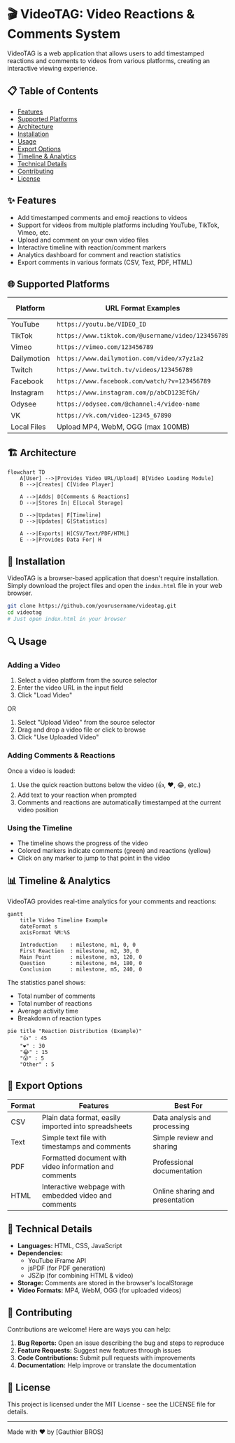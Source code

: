 # 🎬 VideoTAG: Video Reactions & Comments System

VideoTAG is a web application that allows users to add timestamped reactions and comments to videos from various platforms, creating an interactive viewing experience.



## 📋 Table of Contents

- [Features](#-features)
- [Supported Platforms](#-supported-platforms)
- [Architecture](#-architecture)
- [Installation](#-installation)
- [Usage](#-usage)
- [Export Options](#-export-options)
- [Timeline & Analytics](#-timeline--analytics)
- [Technical Details](#-technical-details)
- [Contributing](#-contributing)
- [License](#-license)

## ✨ Features

- Add timestamped comments and emoji reactions to videos
- Support for videos from multiple platforms including YouTube, TikTok, Vimeo, etc.
- Upload and comment on your own video files
- Interactive timeline with reaction/comment markers
- Analytics dashboard for comment and reaction statistics
- Export comments in various formats (CSV, Text, PDF, HTML)

## 🌐 Supported Platforms

| Platform     | URL Format Examples                                    | Embed Support |
|--------------|--------------------------------------------------------|:-------------:|
| YouTube      | `https://youtu.be/VIDEO_ID`                            | ✅            |
| TikTok       | `https://www.tiktok.com/@username/video/123456789`     | ✅            |
| Vimeo        | `https://vimeo.com/123456789`                          | ✅            |
| Dailymotion  | `https://www.dailymotion.com/video/x7yz1a2`            | ✅            |
| Twitch       | `https://www.twitch.tv/videos/123456789`               | ✅            |
| Facebook     | `https://www.facebook.com/watch/?v=123456789`          | ✅            |
| Instagram    | `https://www.instagram.com/p/abCD123EfGh/`             | ✅            |
| Odysee       | `https://odysee.com/@channel:4/video-name`             | ✅            |
| VK           | `https://vk.com/video-12345_67890`                     | ✅            |
| Local Files  | Upload MP4, WebM, OGG (max 100MB)                      | ✅            |

## 🏗 Architecture

```mermaid
flowchart TD
    A[User] -->|Provides Video URL/Upload| B[Video Loading Module]
    B -->|Creates| C[Video Player]
    
    A -->|Adds| D[Comments & Reactions]
    D -->|Stores In| E[Local Storage]
    
    D -->|Updates| F[Timeline]
    D -->|Updates| G[Statistics]
    
    A -->|Exports| H[CSV/Text/PDF/HTML]
    E -->|Provides Data For| H
```

## 🚀 Installation

VideoTAG is a browser-based application that doesn't require installation. Simply download the project files and open the `index.html` file in your web browser.

```bash
git clone https://github.com/yourusername/videotag.git
cd videotag
# Just open index.html in your browser
```

## 🔍 Usage

### Adding a Video

1. Select a video platform from the source selector
2. Enter the video URL in the input field
3. Click "Load Video"

OR

1. Select "Upload Video" from the source selector
2. Drag and drop a video file or click to browse
3. Click "Use Uploaded Video"

### Adding Comments & Reactions

Once a video is loaded:

1. Use the quick reaction buttons below the video (👍, ❤️, 😂, etc.)
2. Add text to your reaction when prompted
3. Comments and reactions are automatically timestamped at the current video position

### Using the Timeline

- The timeline shows the progress of the video
- Colored markers indicate comments (green) and reactions (yellow)
- Click on any marker to jump to that point in the video

## 📊 Timeline & Analytics

VideoTAG provides real-time analytics for your comments and reactions:

```mermaid
gantt
    title Video Timeline Example
    dateFormat s
    axisFormat %M:%S
    
    Introduction    : milestone, m1, 0, 0
    First Reaction  : milestone, m2, 30, 0
    Main Point      : milestone, m3, 120, 0
    Question        : milestone, m4, 180, 0
    Conclusion      : milestone, m5, 240, 0
```

The statistics panel shows:
- Total number of comments
- Total number of reactions
- Average activity time
- Breakdown of reaction types


```mermaid
pie title "Reaction Distribution (Example)"
    "👍" : 45
    "❤️" : 30
    "😂" : 15
    "😮" : 5
    "Other" : 5
```

## 💾 Export Options

| Format | Features                                                  | Best For                          |
|--------|-----------------------------------------------------------|-----------------------------------|
| CSV    | Plain data format, easily imported into spreadsheets      | Data analysis and processing      |
| Text   | Simple text file with timestamps and comments             | Simple review and sharing         |
| PDF    | Formatted document with video information and comments    | Professional documentation        |
| HTML   | Interactive webpage with embedded video and comments      | Online sharing and presentation   |

## 🔧 Technical Details

- **Languages:** HTML, CSS, JavaScript
- **Dependencies:** 
  - YouTube iFrame API
  - jsPDF (for PDF generation)
  - JSZip (for combining HTML & video)
- **Storage:** Comments are stored in the browser's localStorage
- **Video Formats:** MP4, WebM, OGG (for uploaded videos)

## 🤝 Contributing

Contributions are welcome! Here are ways you can help:

1. **Bug Reports:** Open an issue describing the bug and steps to reproduce
2. **Feature Requests:** Suggest new features through issues
3. **Code Contributions:** Submit pull requests with improvements
4. **Documentation:** Help improve or translate the documentation

## 📄 License

This project is licensed under the MIT License - see the LICENSE file for details.

---

Made with ❤️ by [Gauthier BROS]
